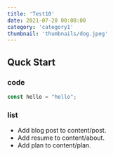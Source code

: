 ```yaml
---
title: 'Test10'
date: 2021-07-20 00:00:00
category: 'category1'
thumbnail: 'thumbnails/dog.jpeg'
---
```


## Quck Start

### code

```javascript
const hello = "hello";
```
### list

- Add blog post to content/post.
- Add resume to content/about.
- Add plan to content/plan.
